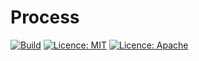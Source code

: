 # Process

[![Build](https://github.com/messerli-informatik-ag/process/workflows/Build/badge.svg)](https://github.com/messerli-informatik-ag/process/actions?query=workflow%3ABuild)
[![Licence: MIT](https://img.shields.io/badge/licence-MIT-green)](https://raw.githubusercontent.com/messerli-informatik-ag/process/master/LICENSE-MIT)
[![Licence: Apache](https://img.shields.io/badge/licence-Apache-green)](https://raw.githubusercontent.com/messerli-informatik-ag/process/master/LICENSE-Apache)

